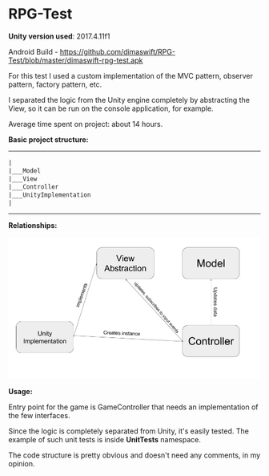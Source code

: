 # RPG-Test

<b>Unity version used</b>: 2017.4.11f1

Android Build - https://github.com/dimaswift/RPG-Test/blob/master/dimaswift-rpg-test.apk

For this test I used a custom implementation of the MVC pattern, observer pattern, factory pattern, etc.

I separated the logic from the Unity engine completely by abstracting the View,
so it can be run on the console application, for example.

Average time spent on project: about 14 hours.

<b>Basic project structure:</b>
____
    |
    |___Model
    |___View
    |___Controller
    |___UnityImplementation
    |
____
<b>Relationships:</b>



![alt text](https://github.com/dimaswift/RPG-Test/blob/master/Untitled%20presentation.png)

<b>Usage:</b>

Entry point for the game is GameController that needs an implementation of the few interfaces.

Since the logic is completely separated from Unity, it's easily tested. The example of such unit tests is
inside <b>UnitTests</b> namespace.

The code structure is pretty obvious and doesn't need any comments, in my opinion.


